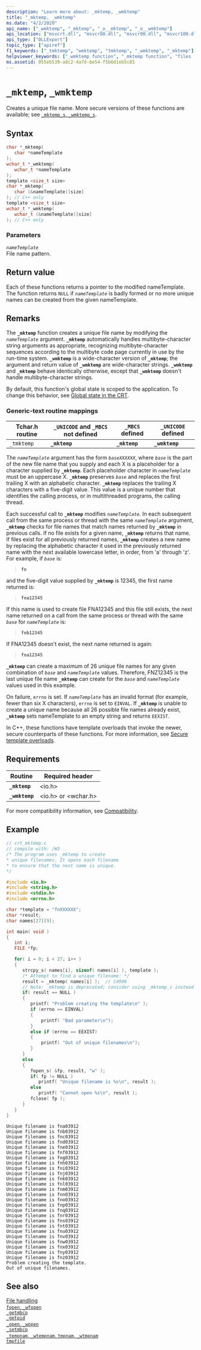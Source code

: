 ```yaml
---
description: "Learn more about: _mktemp, _wmktemp"
title: "_mktemp, _wmktemp"
ms.date: "4/2/2020"
api_name: ["_wmktemp", "_mktemp", "_o__mktemp", "_o__wmktemp"]
api_location: ["msvcrt.dll", "msvcr80.dll", "msvcr90.dll", "msvcr100.dll", "msvcr100_clr0400.dll", "msvcr110.dll", "msvcr110_clr0400.dll", "msvcr120.dll", "msvcr120_clr0400.dll", "ucrtbase.dll", "api-ms-win-crt-stdio-l1-1-0.dll", "api-ms-win-crt-private-l1-1-0.dll"]
api_type: ["DLLExport"]
topic_type: ["apiref"]
f1_keywords: ["_tmktemp", "wmktemp", "tmktemp", "_wmktemp", "_mktemp"]
helpviewer_keywords: ["_wmktemp function", "_mktemp function", "files [C++], temporary", "tmktemp function", "_tmktemp function", "wmktemp function", "mktemp function", "temporary files [C++]"]
ms.assetid: 055eb539-a8c2-4a7d-be54-f5b6d1eb5c85
---
```

# `_mktemp`, `_wmktemp`

Creates a unique file name. More secure versions of these functions are available; see [`_mktemp_s`, `_wmktemp_s`](mktemp-s-wmktemp-s.md).

## Syntax

```C
char *_mktemp(
   char *nameTemplate
);
wchar_t *_wmktemp(
   wchar_t *nameTemplate
);
template <size_t size>
char *_mktemp(
   char (&nameTemplate)[size]
); // C++ only
template <size_t size>
wchar_t *_wmktemp(
   wchar_t (&nameTemplate)[size]
); // C++ only
```

### Parameters

*`nameTemplate`*\
File name pattern.

## Return value

Each of these functions returns a pointer to the modified nameTemplate. The function returns `NULL` if *`nameTemplate`* is badly formed or no more unique names can be created from the given nameTemplate.

## Remarks

The **`_mktemp`** function creates a unique file name by modifying the *`nameTemplate`* argument. **`_mktemp`** automatically handles multibyte-character string arguments as appropriate, recognizing multibyte-character sequences according to the multibyte code page currently in use by the run-time system. **`_wmktemp`** is a wide-character version of **`_mktemp`**; the argument and return value of **`_wmktemp`** are wide-character strings. **`_wmktemp`** and **`_mktemp`** behave identically otherwise, except that **`_wmktemp`** doesn't handle multibyte-character strings.

By default, this function's global state is scoped to the application. To change this behavior, see [Global state in the CRT](../global-state.md).

### Generic-text routine mappings

|Tchar.h routine|`_UNICODE` and `_MBCS` not defined|`_MBCS` defined|`_UNICODE` defined|
|---------------------|--------------------------------------|--------------------|-----------------------|
|`_tmktemp`|**`_mktemp`**|**`_mktemp`**|**`_wmktemp`**|

The *`nameTemplate`* argument has the form *`baseXXXXXX`*, where *`base`* is the part of the new file name that you supply and each X is a placeholder for a character supplied by **`_mktemp`**. Each placeholder character in *`nameTemplate`* must be an uppercase X. **`_mktemp`** preserves *`base`* and replaces the first trailing X with an alphabetic character. **`_mktemp`** replaces the trailing X characters with a five-digit value. This value is a unique number that identifies the calling process, or in multithreaded programs, the calling thread.

Each successful call to **`_mktemp`** modifies *`nameTemplate`*. In each subsequent call from the same process or thread with the same *`nameTemplate`* argument, **`_mktemp`** checks for file names that match names returned by **`_mktemp`** in previous calls. If no file exists for a given name, **`_mktemp`** returns that name. If files exist for all previously returned names, **`_mktemp`** creates a new name by replacing the alphabetic character it used in the previously returned name with the next available lowercase letter, in order, from 'a' through 'z'. For example, if *`base`* is:

> **`fn`**

and the five-digit value supplied by **`_mktemp`** is 12345, the first name returned is:

> **`fna12345`**

If this name is used to create file FNA12345 and this file still exists, the next name returned on a call from the same process or thread with the same *`base`* for *`nameTemplate`* is:

> **`fnb12345`**

If FNA12345 doesn't exist, the next name returned is again:

> **`fna12345`**

**`_mktemp`** can create a maximum of 26 unique file names for any given combination of *`base`* and *`nameTemplate`* values. Therefore, FNZ12345 is the last unique file name **`_mktemp`** can create for the *`base`* and *`nameTemplate`* values used in this example.

On failure, `errno` is set. If *`nameTemplate`* has an invalid format (for example, fewer than six X characters), `errno` is set to `EINVAL`. If **`_mktemp`** is unable to create a unique name because all 26 possible file names already exist, **`_mktemp`** sets nameTemplate to an empty string and returns `EEXIST`.

In C++, these functions have template overloads that invoke the newer, secure counterparts of these functions. For more information, see [Secure template overloads](../secure-template-overloads.md).

## Requirements

|Routine|Required header|
|-------------|---------------------|
|**`_mktemp`**|\<io.h>|
|**`_wmktemp`**|\<io.h> or \<wchar.h>|

For more compatibility information, see [Compatibility](../compatibility.md).

## Example

```C
// crt_mktemp.c
// compile with: /W3
/* The program uses _mktemp to create
* unique filenames. It opens each filename
* to ensure that the next name is unique.
*/

#include <io.h>
#include <string.h>
#include <stdio.h>
#include <errno.h>

char *template = "fnXXXXXX";
char *result;
char names[27][9];

int main( void )
{
   int i;
   FILE *fp;

   for( i = 0; i < 27; i++ )
   {
      strcpy_s( names[i], sizeof( names[i] ), template );
      /* Attempt to find a unique filename: */
      result = _mktemp( names[i] );  // C4996
      // Note: _mktemp is deprecated; consider using _mktemp_s instead
      if( result == NULL )
      {
         printf( "Problem creating the template\n" );
         if (errno == EINVAL)
         {
             printf( "Bad parameter\n");
         }
         else if (errno == EEXIST)
         {
             printf( "Out of unique filenames\n");
         }
      }
      else
      {
         fopen_s( &fp, result, "w" );
         if( fp != NULL )
            printf( "Unique filename is %s\n", result );
         else
            printf( "Cannot open %s\n", result );
         fclose( fp );
      }
   }
}
```

```Output
Unique filename is fna03912
Unique filename is fnb03912
Unique filename is fnc03912
Unique filename is fnd03912
Unique filename is fne03912
Unique filename is fnf03912
Unique filename is fng03912
Unique filename is fnh03912
Unique filename is fni03912
Unique filename is fnj03912
Unique filename is fnk03912
Unique filename is fnl03912
Unique filename is fnm03912
Unique filename is fnn03912
Unique filename is fno03912
Unique filename is fnp03912
Unique filename is fnq03912
Unique filename is fnr03912
Unique filename is fns03912
Unique filename is fnt03912
Unique filename is fnu03912
Unique filename is fnv03912
Unique filename is fnw03912
Unique filename is fnx03912
Unique filename is fny03912
Unique filename is fnz03912
Problem creating the template.
Out of unique filenames.
```

## See also

[File handling](../file-handling.md)\
[`fopen`, `_wfopen`](fopen-wfopen.md)\
[`_getmbcp`](getmbcp.md)\
[`_getpid`](getpid.md)\
[`_open`, `_wopen`](open-wopen.md)\
[`_setmbcp`](setmbcp.md)\
[`_tempnam`, `_wtempnam`, `tmpnam`, `_wtmpnam`](tempnam-wtempnam-tmpnam-wtmpnam.md)\
[`tmpfile`](tmpfile.md)
